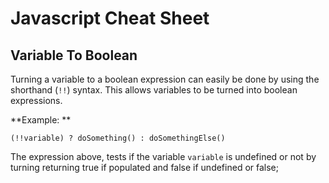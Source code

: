 # Javascript Cheat Sheet

## Variable To Boolean

Turning a variable to a boolean expression can easily be done by using the shorthand (`!!`) syntax. This allows variables to be turned into boolean expressions.

**Example: **

`(!!variable) ? doSomething() : doSomethingElse()`

The expression above, tests if the variable `variable` is undefined or not by turning returning true if populated and false if undefined or false;
